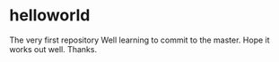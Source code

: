 # helloworld
The very first repository
Well learning to commit to the master.
Hope it works out well.
Thanks.

